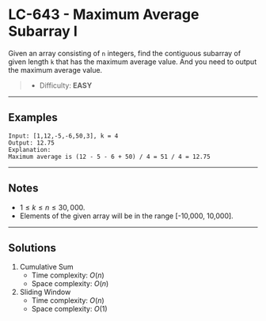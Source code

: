 # LC-643 - Maximum Average Subarray I

Given an array consisting of `n` integers, find the contiguous subarray of given length `k` that has the maximum average value. And you need to output the maximum average value.

> * Difficulty: **EASY**

---
## Examples

```
Input: [1,12,-5,-6,50,3], k = 4
Output: 12.75
Explanation:
Maximum average is (12 - 5 - 6 + 50) / 4 = 51 / 4 = 12.75
```

---
## Notes

* $1 \le k \le n \le 30,000$.
* Elements of the given array will be in the range [-10,000, 10,000].

---
## Solutions

1. Cumulative Sum
    * Time complexity: $O(n)$
    * Space complexity: $O(n)$
2. Sliding Window
    * Time complexity: $O(n)$
    * Space complexity: $O(1)$